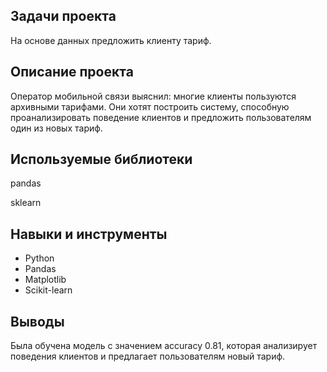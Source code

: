 ## Задачи проекта
На основе данных предложить клиенту тариф.

## Описание проекта
Оператор мобильной связи выяснил: многие клиенты пользуются архивными тарифами. Они хотят построить систему, способную проанализировать поведение клиентов и предложить пользователям один из новых тариф.

## Используемые библиотеки
pandas

sklearn
## Навыки и инструменты
- Python
- Pandas
- Matplotlib
- Scikit-learn

## Выводы
Была обучена модель с значением accuracy 0.81, которая анализирует поведения клиентов и предлагает пользователям новый тариф.

